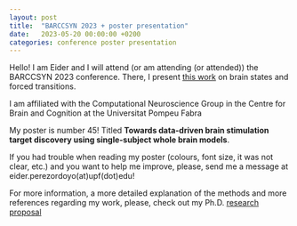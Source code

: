 ```yaml
---
layout: post
title:  "BARCCSYN 2023 + poster presentation"
date:   2023-05-20 00:00:00 +0200
categories: conference poster presentation
---
```


Hello! I am Eider and I will attend (or am attending (or attended)) the BARCCSYN 2023 conference. There, I present [this work](./resources/BARCCSYN2023_poster.pdf) on brain states and forced transitions.

I am affiliated with the Computational Neuroscience Group in the Centre for Brain and Cognition at the Universitat Pompeu Fabra

My poster is number 45! Titled **Towards data-driven brain stimulation target discovery using single-subject whole brain models**.

If you had trouble when reading my poster (colours, font size, it was not clear, etc.) and you want to help me improve, please, send me a message at eider.perezordoyo(at)upf(dot)edu!

For more information, a more detailed explanation of the methods and more references regarding my work, please, check out my Ph.D. [research proposal](./resources/Research_proposal.pdf)
